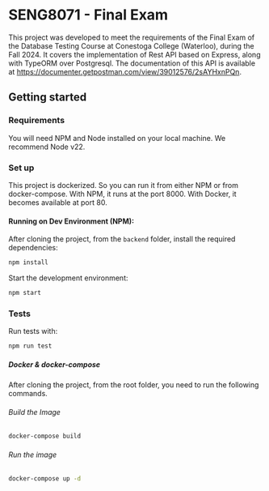 ﻿# SENG8071 - Final Exam

This project was developed to meet the requirements of the Final Exam of the Database Testing Course at Conestoga College (Waterloo), during the Fall 2024.
It covers the implementation of Rest API based on Express, along with TypeORM over Postgresql. The documentation of this API is available at https://documenter.getpostman.com/view/39012576/2sAYHxnPQn.

## Getting started

### Requirements

You will need NPM and Node installed on your local machine. We recommend Node v22.

### Set up

This project is dockerized. So you can run it from either NPM or from docker-compose. With NPM, it runs at the port 8000. With Docker, it becomes available at port 80.

#### Running on Dev Environment (NPM):

After cloning the project, from the `backend` folder, install the required dependencies:

```bash
npm install
```

Start the development environment:

```bash
npm start
```

### Tests

Run tests with:

```bash
npm run test
```

##### Docker & docker-compose

After cloning the project, from the root folder, you need to run the following commands.

###### Build the Image

```bash
docker-compose build
```

###### Run the image

```bash
docker-compose up -d
```
